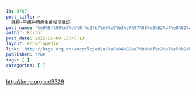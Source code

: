 ```yaml
---
ID: 3787
post_title: >
  脉经·平痈肿肠痈金疮侵淫脉证
post_name: '%e8%84%89%e7%bb%8f%c2%b7%e5%b9%b3%e7%97%88%e8%82%bf%e8%82%a0%e7%97%88%e9%87%91%e7%96%ae%e4%be%b5%e6%b7%ab%e8%84%89%e8%af%81'
author: Editor
post_date: 2022-02-09 17:45:13
layout: encyclopedia
link: 'http://kege.org.cn/encyclopedia/%e8%84%89%e7%bb%8f%c2%b7%e5%b9%b3%e7%97%88%e8%82%bf%e8%82%a0%e7%97%88%e9%87%91%e7%96%ae%e4%be%b5%e6%b7%ab%e8%84%89%e8%af%81'
published: true
tags: [ ]
categories: [ ]
---
```

http://kege.org.cn/3329